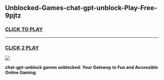 
## Unblocked-Games-chat-gpt-unblock-Play-Free-9pjtz
<h3>
<a href="https://premium76.site?title=chat-gpt-unblock&ref=18A1">CLICK TO PLAY</a></h3>
<hr>

<h3>
<a href="https://premium76.site?title=chat-gpt-unblock&ref=18A1">CLICK 2 PLAY</a>
  
</h3>

<a href="https://premium76.site?title=chat-gpt-unblock&ref=18A1"><img src="https://clearcache.store/games.png"></a>


**chat-gpt-unblock games unblocked: Your Gateway to Fun and Accessible Online Gaming**
